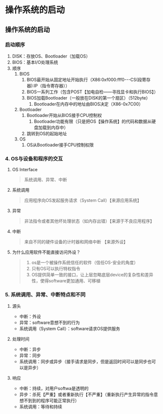 # 操作系统的启动

## 操作系统的启动
### 启动顺序
1. DISK：存放OS、Bootloader（加载OS）
2. BIOS：基本I/O处理系统
3. 顺序
   1. BIOS
      1. BIOS最开始从固定地址开始执行（X86:0xf000:fff0---CS(段寄存器):IP（指令寄存器））
      2. BIOS一系列工作（包含POST【加电自检——寻找显卡和执行BIOS】）
      3. BIOS加载Bootloader（一般放在DISK的第一个扇区）（512byte）
         1. Bootloader在内存中的地址由BIOS决定（X86-0x7C00）
   2. Bootloader
      1.  Bootloader开始从BIOS接手CPU控制权
          1.  Bootloader功能有限（只是把OS【操作系统】的代码和数据从硬盘加载到内存中）
      2. 跳转到OS的起始地址
   3. OS
      1. OS从Bootloader接手CPU控制权限

### 4. OS与设备和程序的交互
1. OS Interface
   > 系统调用、异常、中断
2. 系统调用
   > 应用程序向OS发起服务请求（System Call）【来源应用系统】

3. 异常
   > 非法指令或者其他坏处理状态（如内存出错）【来源于不良应用程序】

4. 中断
   > 来自不同的硬件设备的计时器和网络中断 【来源外设】

5. 为什么应用软件不能直接访问外设？
   > 1. os是一个被操作系统信任的软件（信任OS-安全的角度）
   > 2. 只有OS可以执行特权指令
   > 3. OS提供简单一致的接口，让上层忽略底层device的复杂性和差异性，使得software更加通用、可移植

### 5. 系统调用、异常、中断特点和不同
1. 源头
   * 中断：外设
   * 异常：software意想不到的行为
   * 系统调用（System Call）：software请求OS提供服务

2. 处理时间
   * 中断：异步
   * 异常：同步
   * 系统调用：同步或异步（接手请求是同步，但是返回时间可以是同步也可以是异步）

3. 响应
   * 中断：持续，对用户softwa是透明的
   * 异步：杀死【严重】或者重新执行【不严重】（重新执行产生异常的指令意想不到到的程序可能正常执行）
   * 系统调用：等待和持续
